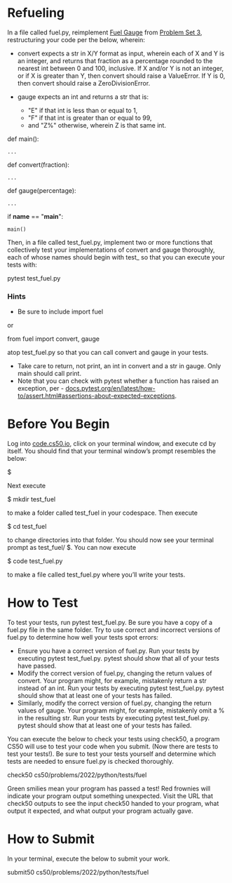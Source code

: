 # Refueling

In a file called fuel.py, reimplement [Fuel Gauge](https://cs50.harvard.edu/python/2022/psets/3/fuel/) from [Problem Set 3](https://cs50.harvard.edu/python/2022/psets/3/), restructuring your code per the below, wherein:

* convert expects a str in X/Y format as input, wherein each of X and Y is an integer, and returns that fraction as a percentage rounded to the nearest int between 0 and 100, inclusive. If X and/or Y is not an integer, or if X is greater than Y, then convert should raise a ValueError. If Y is 0, then convert should raise a ZeroDivisionError.
* gauge expects an int and returns a str that is:

    * "E" if that int is less than or equal to 1,
    * "F" if that int is greater than or equal to 99,
    * and "Z%" otherwise, wherein Z is that same int.

def main():

    ...


def convert(fraction):

    ...


def gauge(percentage):

    ...


if __name__ == "__main__":

    main()

Then, in a file called test_fuel.py, implement two or more functions that collectively test your implementations of convert and gauge thoroughly, each of whose names should begin with test_ so that you can execute your tests with:

pytest test_fuel.py

### Hints

* Be sure to include
import fuel

or

from fuel import convert, gauge

atop test_fuel.py so that you can call convert and gauge in your tests.

* Take care to return, not print, an int in convert and a str in gauge. Only main should call print.
* Note that you can check with pytest whether a function has raised an exception, per - [docs.pytest.org/en/latest/how-to/assert.html#assertions-about-expected-exceptions](https://docs.pytest.org/en/latest/how-to/assert.html#assertions-about-expected-exceptions).

# Before You Begin
Log into [code.cs50.io](https://code.cs50.io/), click on your terminal window, and execute cd by itself. You should find that your terminal window’s prompt resembles the below:

$

Next execute

$ mkdir test_fuel

to make a folder called test_fuel in your codespace.
Then execute

$ cd test_fuel

to change directories into that folder. You should now see your terminal prompt as test_fuel/ $. You can now execute

$ code test_fuel.py

to make a file called test_fuel.py where you’ll write your tests.

# How to Test

To test your tests, run pytest test_fuel.py. Be sure you have a copy of a fuel.py file in the same folder. Try to use correct and incorrect versions of fuel.py to determine how well your tests spot errors:

* Ensure you have a correct version of fuel.py. Run your tests by executing pytest test_fuel.py. pytest should show that all of your tests have passed.
* Modify the correct version of fuel.py, changing the return values of convert. Your program might, for example, mistakenly return a str instead of an int. Run your tests by executing pytest test_fuel.py. pytest should show that at least one of your tests has failed.
* Similarly, modify the correct version of fuel.py, changing the return values of gauge. Your program might, for example, mistakenly omit a % in the resulting str. Run your tests by executing pytest test_fuel.py. pytest should show that at least one of your tests has failed.

You can execute the below to check your tests using check50, a program CS50 will use to test your code when you submit. (Now there are tests to test your tests!). Be sure to test your tests yourself and determine which tests are needed to ensure fuel.py is checked thoroughly.

check50 cs50/problems/2022/python/tests/fuel

Green smilies mean your program has passed a test! Red frownies will indicate your program output something unexpected. Visit the URL that check50 outputs to see the input check50 handed to your program, what output it expected, and what output your program actually gave.

# How to Submit

In your terminal, execute the below to submit your work.

submit50 cs50/problems/2022/python/tests/fuel
